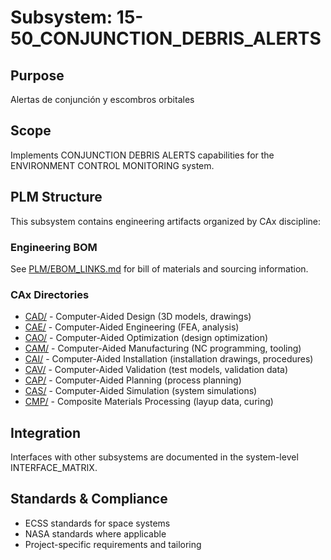 # Subsystem: 15-50_CONJUNCTION_DEBRIS_ALERTS

## Purpose

Alertas de conjunción y escombros orbitales

## Scope

Implements CONJUNCTION DEBRIS ALERTS capabilities for the ENVIRONMENT CONTROL MONITORING system.

## PLM Structure

This subsystem contains engineering artifacts organized by CAx discipline:

### Engineering BOM

See [PLM/EBOM_LINKS.md](./PLM/EBOM_LINKS.md) for bill of materials and sourcing information.

### CAx Directories

- [CAD/](./PLM/CAx/CAD/) - Computer-Aided Design (3D models, drawings)
- [CAE/](./PLM/CAx/CAE/) - Computer-Aided Engineering (FEA, analysis)
- [CAO/](./PLM/CAx/CAO/) - Computer-Aided Optimization (design optimization)
- [CAM/](./PLM/CAx/CAM/) - Computer-Aided Manufacturing (NC programming, tooling)
- [CAI/](./PLM/CAx/CAI/) - Computer-Aided Installation (installation drawings, procedures)
- [CAV/](./PLM/CAx/CAV/) - Computer-Aided Validation (test models, validation data)
- [CAP/](./PLM/CAx/CAP/) - Computer-Aided Planning (process planning)
- [CAS/](./PLM/CAx/CAS/) - Computer-Aided Simulation (system simulations)
- [CMP/](./PLM/CAx/CMP/) - Composite Materials Processing (layup data, curing)

## Integration

Interfaces with other subsystems are documented in the system-level INTERFACE_MATRIX.

## Standards & Compliance

- ECSS standards for space systems
- NASA standards where applicable
- Project-specific requirements and tailoring

